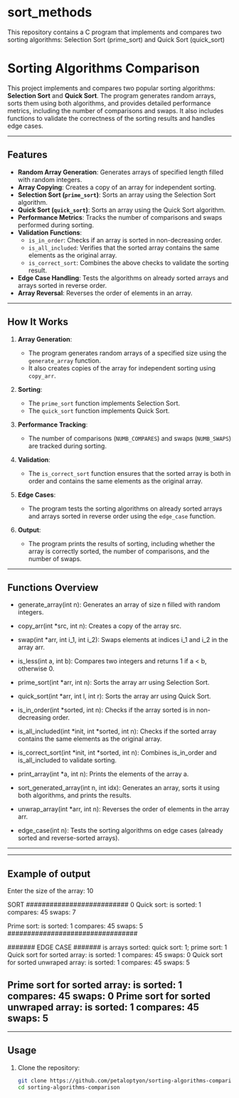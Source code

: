 # sort_methods
This repository contains a C program that implements and compares two sorting algorithms: Selection Sort (prime_sort) and Quick Sort (quick_sort)



# Sorting Algorithms Comparison

This project implements and compares two popular sorting algorithms: **Selection Sort** and **Quick Sort**. The program generates random arrays, sorts them using both algorithms, and provides detailed performance metrics, including the number of comparisons and swaps. It also includes functions to validate the correctness of the sorting results and handles edge cases.

---

## Features

- **Random Array Generation**: Generates arrays of specified length filled with random integers.
- **Array Copying**: Creates a copy of an array for independent sorting.
- **Selection Sort (`prime_sort`)**: Sorts an array using the Selection Sort algorithm.
- **Quick Sort (`quick_sort`)**: Sorts an array using the Quick Sort algorithm.
- **Performance Metrics**: Tracks the number of comparisons and swaps performed during sorting.
- **Validation Functions**:
  - `is_in_order`: Checks if an array is sorted in non-decreasing order.
  - `is_all_included`: Verifies that the sorted array contains the same elements as the original array.
  - `is_correct_sort`: Combines the above checks to validate the sorting result.
- **Edge Case Handling**: Tests the algorithms on already sorted arrays and arrays sorted in reverse order.
- **Array Reversal**: Reverses the order of elements in an array.

---

## How It Works

1. **Array Generation**:
   - The program generates random arrays of a specified size using the `generate_array` function.
   - It also creates copies of the array for independent sorting using `copy_arr`.

2. **Sorting**:
   - The `prime_sort` function implements Selection Sort.
   - The `quick_sort` function implements Quick Sort.

3. **Performance Tracking**:
   - The number of comparisons (`NUMB_COMPARES`) and swaps (`NUMB_SWAPS`) are tracked during sorting.

4. **Validation**:
   - The `is_correct_sort` function ensures that the sorted array is both in order and contains the same elements as the original array.

5. **Edge Cases**:
   - The program tests the sorting algorithms on already sorted arrays and arrays sorted in reverse order using the `edge_case` function.

6. **Output**:
   - The program prints the results of sorting, including whether the array is correctly sorted, the number of comparisons, and the number of swaps.

---

## Functions Overview

 - generate_array(int n): Generates an array of size n filled with random integers.

 - copy_arr(int *src, int n): Creates a copy of the array src.

 - swap(int *arr, int i_1, int i_2): Swaps elements at indices i_1 and i_2 in the array arr.

 - is_less(int a, int b): Compares two integers and returns 1 if a < b, otherwise 0.

 - prime_sort(int *arr, int n): Sorts the array arr using Selection Sort.

 - quick_sort(int *arr, int l, int r): Sorts the array arr using Quick Sort.

 - is_in_order(int *sorted, int n): Checks if the array sorted is in non-decreasing order.

 - is_all_included(int *init, int *sorted, int n): Checks if the sorted array contains the same elements as the original array.

 - is_correct_sort(int *init, int *sorted, int n): Combines is_in_order and is_all_included to validate sorting.

 - print_array(int *a, int n): Prints the elements of the array a.

 - sort_generated_array(int n, int idx): Generates an array, sorts it using both algorithms, and prints the results.

 - unwrap_array(int *arr, int n): Reverses the order of elements in the array arr.

 - edge_case(int n): Tests the sorting algorithms on edge cases (already sorted and reverse-sorted arrays).

---
---
## Example of output

Enter the size of the array: 10

SORT ########################## 0
Quick sort:
is sorted: 1
    compares: 45
    swaps: 7

Prime sort:
is sorted: 1
    compares: 45
    swaps: 5
#################################

#######   EDGE CASE   #######
is arrays sorted: quick sort: 1; prime sort: 1
Quick sort for sorted array:
is sorted: 1
    compares: 45
    swaps: 0
Quick sort for sorted unwraped array:
is sorted: 1
    compares: 45
    swaps: 5

Prime sort for sorted array:
is sorted: 1
    compares: 45
    swaps: 0
Prime sort for sorted unwraped array:
is sorted: 1
    compares: 45
    swaps: 5
---
---
## Usage

1. Clone the repository:
   ```bash
   git clone https://github.com/petaloptyon/sorting-algorithms-comparison.git
   cd sorting-algorithms-comparison
